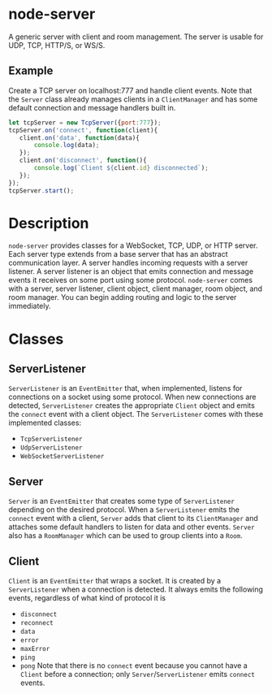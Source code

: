 # node-server
A generic server with client and room management. The server is usable for UDP, TCP, HTTP/S, or WS/S.

## Example
Create a TCP server on localhost:777 and handle client events. Note that the `Server` class already manages clients in a `ClientManager` and has some default connection and message handlers built in.

```js
let tcpServer = new TcpServer({port:777});
tcpServer.on('connect', function(client){
   client.on('data', function(data){
       console.log(data);
   });
   client.on('disconnect', function(){
       console.log(`Client ${client.id} disconnected`);
   });
});
tcpServer.start();
```

# Description
`node-server` provides classes for a WebSocket, TCP, UDP, or HTTP server. Each server type extends from a base server that has an abstract communication layer. A server handles incoming requests with a server listener. A server listener is an object that emits connection and message events it receives on some port using some protocol. `node-server` comes with a server, server listener, client object, client manager, room object, and room manager. You can begin adding routing and logic to the server immediately.

# Classes
## ServerListener
`ServerListener` is an `EventEmitter` that, when implemented, listens for connections on a socket using some protocol. When new connections are detected, `ServerListener` creates the appropriate `Client` object and emits the `connect` event with a client object. The `ServerListener` comes with these implemented classes:
- `TcpServerListener`
- `UdpServerListener`
- `WebSocketServerListener`

## Server
`Server` is an `EventEmitter` that creates some type of `ServerListener` depending on the desired protocol. When a `ServerListener` emits the `connect` event with a client, `Server` adds that client to its `ClientManager` and attaches some default handlers to listen for data and other events. `Server` also has a `RoomManager` which can be used to group clients into a `Room`.

## Client
`Client` is an `EventEmitter` that wraps a socket. It is created by a `ServerListener` when a connection is detected. It always emits the following events, regardless of what kind of protocol it is
- `disconnect`
- `reconnect`
- `data`
- `error`
- `maxError`
- `ping`
- `pong`
Note that there is no `connect` event because you cannot have a `Client` before a connection; only `Server`/`ServerListener` emits `connect` events.
